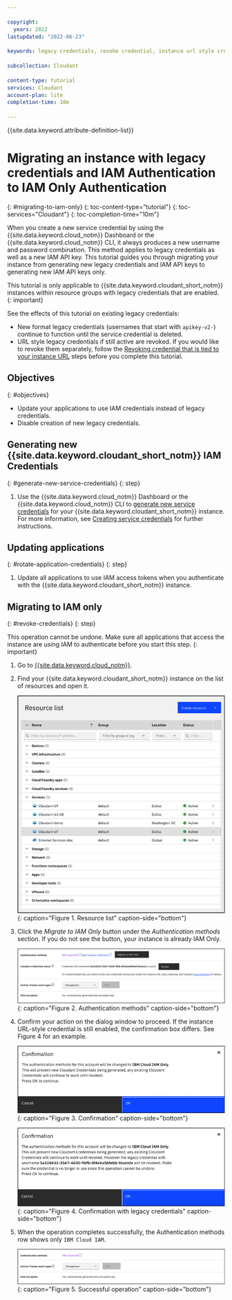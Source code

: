 ```yaml
---

copyright:
  years: 2022
lastupdated: "2022-06-23"

keywords: legacy credentials, revoke credential, instance url style credential, authentication, security, credential rotation, IAM, migration

subcollection: Cloudant

content-type: tutorial
services: Cloudant
account-plan: lite
completion-time: 10m

---
```


{{site.data.keyword.attribute-definition-list}}

# Migrating an instance with legacy credentials and IAM Authentication to IAM Only Authentication
{: #migrating-to-iam-only}
{: toc-content-type="tutorial"}
{: toc-services="Cloudant"}
{: toc-completion-time="10m"}

When you create a new service credential by using the {{site.data.keyword.cloud_notm}} Dashboard or the
{{site.data.keyword.cloud_notm}} CLI, it always produces a new username and password combination. This method applies to legacy credentials as well as a new IAM API key. This tutorial guides you through
migrating your instance from generating new legacy credentials and IAM API keys to generating new IAM API keys only.

This tutorial is only applicable to {{site.data.keyword.cloudant_short_notm}} instances within resource groups
with legacy credentials that are enabled.
{: important}

See the effects of this tutorial on existing legacy credentials:

- New format legacy credentials (usernames that start with `apikey-v2-`) continue to function until the service credential is deleted.
- URL style legacy credentials if still active are revoked. If you would like to revoke them separately, follow the [Revoking credential that is tied to your instance URL](/docs/Cloudant?topic=Cloudant-revoke-instance-url-style-credential) steps before you complete this tutorial.

## Objectives
{: #objectives}

- Update your applications to use IAM credentials instead of legacy credentials.
- Disable creation of new legacy credentials.

## Generating new {{site.data.keyword.cloudant_short_notm}} IAM Credentials
{: #generate-new-service-credentials}
{: step}

1. Use the {{site.data.keyword.cloud_notm}} Dashboard or the {{site.data.keyword.cloud_notm}} CLI to [generate new service credentials](/docs/Cloudant?topic=Cloudant-getting-started-with-cloudant#creating-service-credentials) for your {{site.data.keyword.cloudant_short_notm}} instance. For more information, see [Creating service credentials](#creating-service-credentials) for further instructions.

## Updating applications
{: #rotate-application-credentials}
{: step}

1. Update all applications to use IAM access tokens when you authenticate with the {{site.data.keyword.cloudant_short_notm}} instance.

## Migrating to IAM only
{: #revoke-credentials}
{: step}

This operation cannot be undone. Make sure all applications that access the instance are using IAM to authenticate
before you start this step.
{: important}

1. Go to [{{site.data.keyword.cloud_notm}}](https://cloud.ibm.com/resources).

2. Find your {{site.data.keyword.cloudant_short_notm}} instance on the list of resources and open it.

   ![Select your instance.](images/img0011.png){: caption="Figure 1. Resource list" caption-side="bottom"}

3. Click the *Migrate to IAM Only* button under the *Authentication methods* section. If you do not see the button, your instance is already IAM Only.

   ![Migrate to IAM Only.](images/authentication_methods_root_credential.png){: caption="Figure 2. Authentication methods" caption-side="bottom"}

4. Confirm your action on the dialog window to proceed. If the instance URL-style credential is still enabled, the confirmation box differs. See Figure 4 for an example.

   ![Confirm operation.](images/migrate_iam_only_confirmation.png){: caption="Figure 3. Confirmation" caption-side="bottom"}

   ![Confirm operation.](images/migrate_iam_only_with_root_confirmation.png){: caption="Figure 4. Confirmation with legacy credentials" caption-side="bottom"}

5. When the operation completes successfully, the Authentication methods row shows only `IBM Cloud IAM`.

   ![Migration complete.](images/migrate_iam_only_finish.png){: caption="Figure 5. Successful operation" caption-side="bottom"}
   
